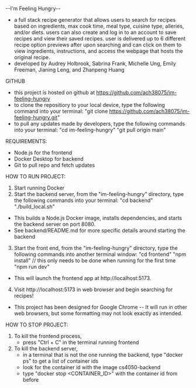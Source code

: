 --I'm Feeling Hungry--

* a full stack recipe generator that allows users to search for recipes based on ingredients,
  max cook time, meal type, cuisine type, alleries, and/or diets. users can also create and log in
  to an account to save recipes and view their saved recipes. user is delivered up to 6 different
  recipe option previews after upon searching and can click on them to view ingredients, instructions,
  and access the webpage that hosts the original recipe.
* developed by Audrey Holbrook, Sabrina Frank, Michelle Ung, Emily Freeman, Jianing Leng, and Zhanpeng Huang

GITHUB
* this project is hosted on github at https://github.com/ach38075/im-feeling-hungry
* to clone the repositiory to your local device, type the following command into your terminal:
     "git clone https://github.com/ach38075/im-feeling-hungry.git"
* to pull any updates made by developers, type the following commands into your terminal:
     "cd im-feeling-hungry"
     "git pull origin main"

REQUIREMENTS:
* Node.js for the frontend
* Docker Desktop for backend
* Git to pull repo and fetch updates

HOW TO RUN PROJECT:
1. Start running Docker
2. Start the backend server,
   from the "im-feeling-hungry" directory, type the following commands into your terminal:
       "cd backend"
       "./build_local.sh"
* This builds a Node.js Docker image, installs dependencies, and starts the backend server on port 8080.
* See backend/README.md for more specific details around starting the backend
3. Start the front end,
   from the "im-feeling-hungry" directory, type the following commands into another terminal window:
       "cd frontend"
       "npm install" // this only needs to be done when running for the first time
       "npm run dev"
* This will launch the frontend app at http://localhost:5173.
4. Visit http://localhost:5173 in web browser and begin searching for recipes!
* This project has been designed for Google Chrome -- It will run in other web browsers,
  but some formatting may not look exactly as intended.

HOW TO STOP PROJECT:
1. To kill the frontend process,
    * press "Ctrl + C" in the terminal running frontend
2. To kill the backend server,
    * in a terminal that is not the one running the backend, type "docker ps" to get a list of container ids
    * look for the container id with the image cs4050-backend
    * type "docker stop <CONTAINER_ID>" with the container id from before

